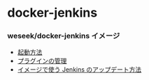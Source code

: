 # docker-jenkins

### weseek/docker-jenkins イメージ
- [起動方法](Startup.md)
- [プラグインの管理](Plugin.md)
- [イメージで使う Jenkins のアップデート方法](Update.md)

